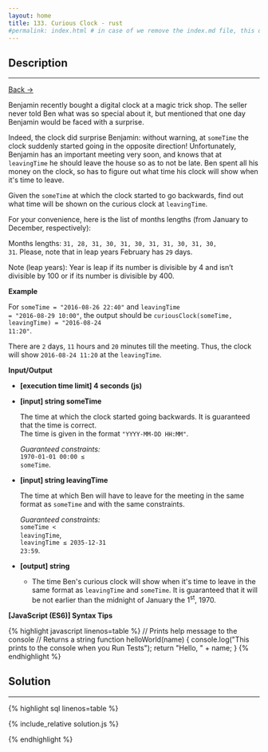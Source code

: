 ```yaml
---
layout: home
title: 133. Curious Clock - rust
#permalink: index.html # in case of we remove the index.md file, this doc will be the index page
---
```


<div class="row">
<div class="columnStmt" markdown="1">

## Description

---

[Back -> ](../README.md)

Benjamin recently bought a digital clock at a magic trick shop. The seller never told Ben what was so special about it, but mentioned that one day Benjamin would be faced with a surprise.

Indeed, the clock did surprise Benjamin: without warning, at <code>someTime</code> the clock suddenly started going in the opposite direction! Unfortunately, Benjamin has an important meeting very soon, and knows that at <code>leavingTime</code> he should leave the house so as to not be late. Ben spent all his money on the clock, so has to figure out what time his clock will show when it's time to leave.

Given the <code>someTime</code> at which the clock started to go backwards, find out what time will be shown on the curious clock at <code>leavingTime</code>.

For your convenience, here is the list of months lengths (from January to December, respectively):

Months lengths: <code>31, 28, 31, 30, 31, 30, 31, 31, 30, 31, 30, 31</code>.
Please, note that in leap years February has <code>29</code> days.

Note (leap years): Year is leap if its number is divisible by 4 and isn’t divisible by 100 or if its number is divisible by 400.

**Example**

For <code>someTime = "2016-08-26 22:40"</code> and <code>leavingTime = "2016-08-29 10:00"</code>, the output should be
<code>curiousClock(someTime, leavingTime) = "2016-08-24 11:20"</code>.

There are <code>2</code> days, <code>11</code> hours and <code>20</code> minutes till the meeting. Thus, the clock will show <code>2016-08-24 11:20</code> at the <code>leavingTime</code>.

**Input/Output**

- **[execution time limit] 4 seconds (js)**
- **[input] string someTime**

  The time at which the clock started going backwards. It is guaranteed that the time is correct.<br>
  The time is given in the format <code>"YYYY-MM-DD HH:MM"</code>.

  _Guaranteed constraints:_<br>
  <code>1970-01-01 00:00 ≤ someTime</code>.

- **[input] string leavingTime**

  The time at which Ben will have to leave for the meeting in the same format as <code>someTime</code> and with the same constraints.

  _Guaranteed constraints:_<br>
  <code>someTime < leavingTime</code>,<br>
  <code>leavingTime ≤ 2035-12-31 23:59</code>.

* **[output] string**

  - The time Ben's curious clock will show when it's time to leave in the same format as <code>leavingTime</code> and <code>someTime</code>. It is guaranteed that it will be not earlier than the midnight of January the 1<sup>st</sup>, 1970.

**[JavaScript (ES6)] Syntax Tips**

{% highlight javascript linenos=table %}
// Prints help message to the console
// Returns a string
function helloWorld(name) {
console.log("This prints to the console when you Run Tests");
return "Hello, " + name;
}
{% endhighlight %}

</div>
<div class="columnSol" markdown="1">

## Solution

---

{% highlight sql linenos=table %}

{% include_relative solution.js %}

{% endhighlight %}

</div>
</div>
